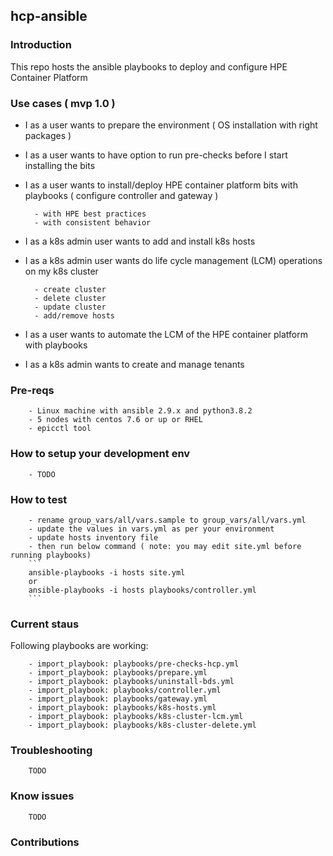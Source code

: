 ## hcp-ansible

### Introduction
This repo hosts the ansible playbooks to deploy and configure HPE Container Platform

### Use cases ( mvp 1.0 )
  - I as a user wants to prepare the environment ( OS installation with right packages )
  - I as a user wants to have option to run pre-checks before I start installing the bits
  - I as a user wants to install/deploy HPE container platform bits with playbooks ( configure controller and gateway )

          - with HPE best practices
          - with consistent behavior
  - I as a k8s admin user wants to add and install k8s hosts
  - I as a k8s admin user wants do life cycle management (LCM) operations on my k8s cluster
  
          - create cluster
          - delete cluster
          - update cluster
          - add/remove hosts
  - I as a user wants to automate the LCM of the HPE container platform with playbooks
  - I as a k8s admin wants to create and manage tenants

### Pre-reqs
        - Linux machine with ansible 2.9.x and python3.8.2
        - 5 nodes with centos 7.6 or up or RHEL
        - epicctl tool
### How to setup your development env
        - TODO
### How to test
        - rename group_vars/all/vars.sample to group_vars/all/vars.yml
        - update the values in vars.yml as per your environment
        - update hosts inventory file
        - then run below command ( note: you may edit site.yml before running playbooks)
        ```
        ansible-playbooks -i hosts site.yml
        or
        ansible-playbooks -i hosts playbooks/controller.yml
        ```
### Current staus

Following playbooks are working:

        - import_playbook: playbooks/pre-checks-hcp.yml
        - import_playbook: playbooks/prepare.yml
        - import_playbook: playbooks/uninstall-bds.yml
        - import_playbook: playbooks/controller.yml
        - import_playbook: playbooks/gateway.yml
        - import_playbook: playbooks/k8s-hosts.yml
        - import_playbook: playbooks/k8s-cluster-lcm.yml
        - import_playbook: playbooks/k8s-cluster-delete.yml

### Troubleshooting
        TODO
### Know issues
        TODO

### Contributions




